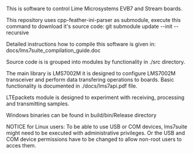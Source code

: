 This is software to control Lime Microsystems EVB7 and Stream boards.

This repository uses cpp-feather-ini-parser as submodule, execute this command
to download it's source code:
	git submodule update --init --recursive

Detailed instructions how to compile this software is given in:
	docs/lms7suite_compilation_guide.doc

Source code is is grouped into modules by functionality in ./src directory.

The main library is LMS7002M it is designed to configure LMS7002M transceiver and
perform data transfering operations to boards. Basic functionality is documented
in ./docs/lms7api.pdf file.

LTEpackets module is designed to experiment with receiving, processing and 
transmitting samples.

Windows binaries can be found in build/bin/Release directory
	
NOTICE for Linux users:
	To be able to use USB or COM devices, lms7suite might need to be executed with
	administrative privileges. Or the USB and COM device permissions have to be changed
	to allow non-root users to acces them.
